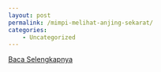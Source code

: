 ```yaml
---
layout: post
permalink: /mimpi-melihat-anjing-sekarat/
categories:
    - Uncategorized
---
```


[Baca Selengkapnya](/01)